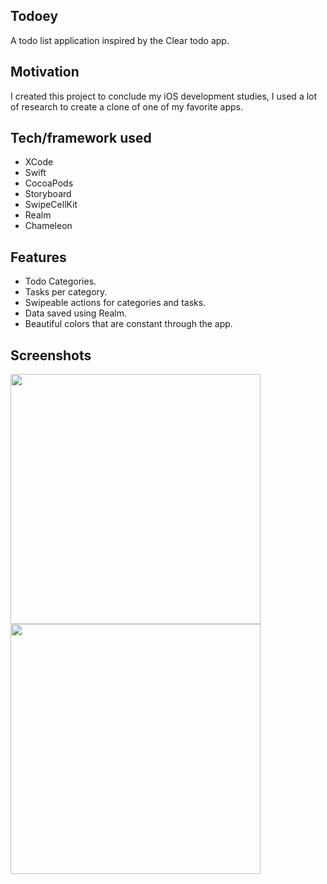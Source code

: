 ## Todoey
A todo list application inspired by the Clear todo app.

## Motivation
I created this project to conclude my iOS development studies, I used a lot of research to create a clone of one of my favorite apps.
 
## Tech/framework used
- XCode
- Swift
- CocoaPods
- Storyboard
- SwipeCellKit
- Realm
- Chameleon

## Features
- Todo Categories.
- Tasks per category.
- Swipeable actions for categories and tasks.
- Data saved using Realm.
- Beautiful colors that are constant through the app.

## Screenshots
 <img src="https://i.ibb.co/Y0Rwp5Q/Simulator-Screen-Shot-i-Phone-11-2021-03-31-at-22-53-33.png" height=400>
 <img src="https://i.ibb.co/zFJN06d/Simulator-Screen-Shot-i-Phone-11-2021-03-31-at-22-53-46.png" height=400>